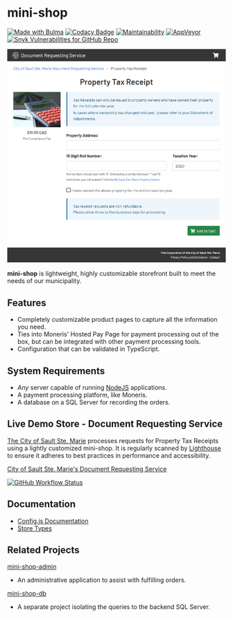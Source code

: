 # mini-shop

[<img src="https://bulma.io/images/made-with-bulma--semiblack.png" alt="Made with Bulma" width="128" height="24" />](https://bulma.io) [![Codacy Badge](https://img.shields.io/codacy/grade/1f2c5b6f66e84eacbc524568357c2975)](https://www.codacy.com/gh/cityssm/mini-shop/dashboard) [![Maintainability](https://img.shields.io/codeclimate/maintainability/cityssm/mini-shop)](https://codeclimate.com/github/cityssm/mini-shop/maintainability) [![AppVeyor](https://img.shields.io/appveyor/build/dangowans/mini-shop)](https://ci.appveyor.com/project/dangowans/mini-shop) [![Snyk Vulnerabilities for GitHub Repo](https://img.shields.io/snyk/vulnerabilities/github/cityssm/mini-shop)](https://app.snyk.io/org/cityssm/project/d2a574ab-49cd-41e6-9318-c346223c1662)

[![Mini Shop Screenshot](docs/ssmSample.png)](docs/ssmSample.png)

**mini-shop** is lightweight, highly customizable storefront built to meet the needs of our municipality.

## Features

-   Completely customizable product pages to capture all the information you need.
-   Ties into Moneris' Hosted Pay Page for payment processing out of the box, but can be integrated with other payment processing tools.
-   Configuration that can be validated in TypeScript.

## System Requirements

-   _Any_ server capable of running [NodeJS](https://nodejs.org) applications.
-   A payment processing platform, like Moneris.
-   A database on a SQL Server for recording the orders.

## Live Demo Store - Document Requesting Service

[The City of Sault Ste. Marie](https://saultstemarie.ca/)
processes requests for Property Tax Receipts using
a lightly customized mini-shop.  It is regularly scanned by
[Lighthouse](https://github.com/GoogleChrome/lighthouse) to ensure it adheres to
best practices in performance and accessibility.

[City of Sault Ste. Marie's Document Requesting Service](https://apps.saultstemarie.ca/cityapps/shop/products)

[![GitHub Workflow Status](https://img.shields.io/github/workflow/status/cityssm/lighthouse-scans/apps.saultstemarie.ca-shop?label=Lighthouse%20Scans)](https://github.com/cityssm/lighthouse-scans/actions?query=workflow%3Aapps.saultstemarie.ca-shop)

## Documentation

-   [Config.js Documentation](docs/configJS.md)
-   [Store Types](docs/stores.md)

## Related Projects

[mini-shop-admin](https://github.com/cityssm/mini-shop-admin)

-   An administrative application to assist with fulfilling orders.

[mini-shop-db](https://github.com/cityssm/mini-shop-db)

-   A separate project isolating the queries to the backend SQL Server.

